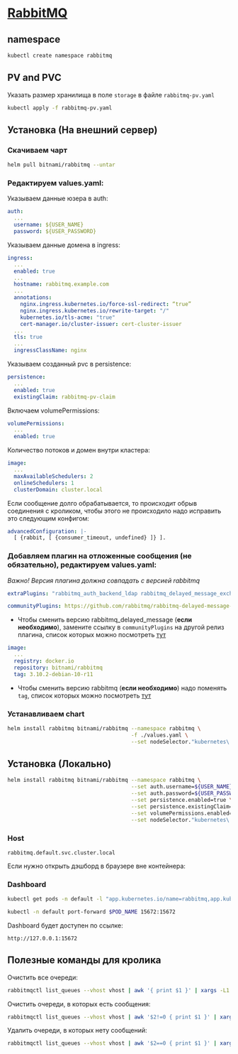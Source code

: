# [RabbitMQ](https://github.com/bitnami/charts/tree/master/bitnami/rabbitmq)

## namespace

```bash
kubectl create namespace rabbitmq
```

## PV and PVC

Указать размер хранилища в поле `storage` в файле `rabbitmq-pv.yaml`

```bash
kubectl apply -f rabbitmq-pv.yaml
```

## Установка (На внешний сервер)

### Скачиваем чарт

```bash
helm pull bitnami/rabbitmq --untar
```

### Редактируем values.yaml:

Указываем данные юзера в auth:

```yaml
auth:
  ...
  username: ${USER_NAME}
  password: ${USER_PASSWORD}
```

Указываем данные домена в ingress:

```yaml
ingress:
  ...
  enabled: true
  ...
  hostname: rabbitmq.example.com
  ...
  annotations:
    nginx.ingress.kubernetes.io/force-ssl-redirect: “true”
    nginx.ingress.kubernetes.io/rewrite-target: "/"
    kubernetes.io/tls-acme: "true"
    cert-manager.io/cluster-issuer: cert-cluster-issuer
  ...
  tls: true
  ...
  ingressClassName: nginx
```

Указываем созданный pvc в persistence:

```yaml
persistence:
  ...
  enabled: true
  existingClaim: rabbitmq-pv-claim
```

Включаем volumePermissions:

```yaml
volumePermissions:
  ...
  enabled: true
```

Количество потоков и домен внутри кластера:

```yaml
image:
  ...
  maxAvailableSchedulers: 2
  onlineSchedulers: 1
  clusterDomain: cluster.local
```

Если сообщение долго обрабатывается, то происходит обрыв соединения с кроликом, чтобы этого не происходило надо исправить это следующим конфигом:

```yaml
advancedConfiguration: |-
  [ {rabbit, [ {consumer_timeout, undefined} ]} ].
```

### Добавляем плагин на отложенные сообщения (не обязательно), редактируем values.yaml:

*Важно! Версия плагина должна совпадать с версией rabbitmq*

```yaml
extraPlugins: "rabbitmq_auth_backend_ldap rabbitmq_delayed_message_exchange"

communityPlugins: https://github.com/rabbitmq/rabbitmq-delayed-message-exchange/releases/download/v3.13.0/rabbitmq_delayed_message_exchange-3.13.0.ez
```

* Чтобы сменить версию rabbitmq_delayed_message (**если необходимо**), замените ссылку в `communityPlugins` на другой релиз плагина, список которых можно посмотреть [тут](https://github.com/rabbitmq/rabbitmq-delayed-message-exchange/releases/)

```yaml
image:
  ...
  registry: docker.io
  repository: bitnami/rabbitmq
  tag: 3.10.2-debian-10-r11
```

* Чтобы сменить версию rabbitmq (**если необходимо**) надо поменять `tag`, список которых можно посмотреть [тут](https://hub.docker.com/r/bitnami/rabbitmq/tags)

### Устанавливаем chart

```bash
helm install rabbitmq bitnami/rabbitmq --namespace rabbitmq \
                                       -f ./values.yaml \
                                       --set nodeSelector."kubernetes\.io/hostname"=${название_ноды}
```

## Установка (Локально)

```bash
helm install rabbitmq bitnami/rabbitmq --namespace rabbitmq \
                                       --set auth.username=${USER_NAME} \
                                       --set auth.password=${USER_PASSWORD} \
                                       --set persistence.enabled=true \
                                       --set persistence.existingClaim=rabbitmq-pv-claim \
                                       --set volumePermissions.enabled=true \
                                       --set nodeSelector."kubernetes\.io/hostname"=${название_ноды}
```

### Host

`rabbitmq.default.svc.cluster.local`

Если нужно открыть дэшборд в браузере вне контейнера:

### Dashboard

```bash
kubectl get pods -n default -l "app.kubernetes.io/name=rabbitmq,app.kubernetes.io/instance=rabbitmq" -o jsonpath="{.items[0].metadata.name}"

kubectl -n default port-forward $POD_NAME 15672:15672
```

Dashboard будет доступен по ссылке:

`http://127.0.0.1:15672`

## Полезные команды для кролика

Очистить все очереди:

```bash
rabbitmqctl list_queues --vhost vhost | awk '{ print $1 }' | xargs -L1 rabbitmqctl purge_queue --vhost vhost
```

Очистить очереди, в которых есть сообщения:

```bash
rabbitmqctl list_queues --vhost vhost | awk '$2!=0 { print $1 }' | xargs -L1 rabbitmqctl purge_queue --vhost vhost
```

Удалить очереди, в которых нету сообщений:

```bash
rabbitmqctl list_queues --vhost vhost | awk '$2==0 { print $1 }' | xargs -L1 rabbitmqctl delete_queue --vhost vhost
```
